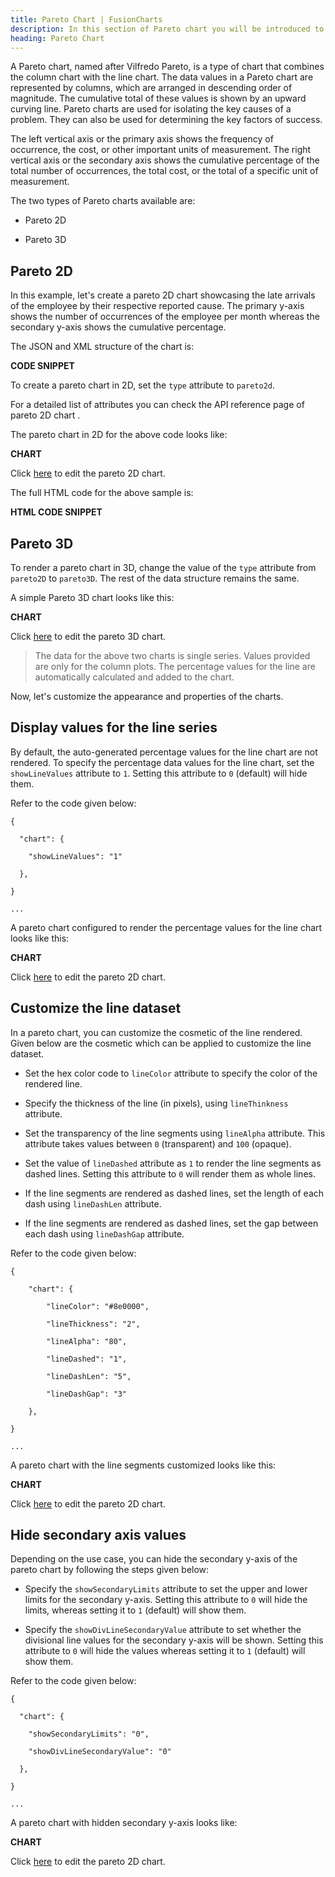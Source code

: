 ```yaml
---
title: Pareto Chart | FusionCharts
description: In this section of Pareto chart you will be introduced to the basics of the Pareto chart and how you can create a simple one.
heading: Pareto Chart
---
```


A Pareto chart, named after Vilfredo Pareto, is a type of chart that combines the column chart with the line chart. The data values in a Pareto chart are represented by columns, which are arranged in descending order of magnitude. The cumulative total of these values is shown by an upward curving line. Pareto charts are used for isolating the key causes of a problem. They can also be used for determining the key factors of success.

The left vertical axis or the primary axis shows the frequency of occurrence, the cost, or other important units of measurement. The right vertical axis or the secondary axis shows the cumulative percentage of the total number of occurrences, the total cost, or the total of a specific unit of measurement.

The two types of Pareto charts available are:

* Pareto 2D

* Pareto 3D

## Pareto 2D

In this example, let's create a pareto 2D chart showcasing the late arrivals of the employee by their respective reported cause. The primary y-axis shows the number of occurrences of the employee per month whereas the secondary y-axis shows the cumulative percentage.

The JSON and XML structure of the chart is:

**CODE SNIPPET**

To create a pareto chart in 2D, set the `type` attribute to `pareto2d`.

For a detailed list of attributes you can check the API reference page of pareto 2D chart .

The pareto chart in 2D for the above code looks like:

**CHART**

Click [here](http://jsfiddle.net/fusioncharts/Qc4Gp/) to edit the pareto 2D chart.

The full HTML code for the above sample is:

**HTML CODE SNIPPET**

## Pareto 3D

To render a pareto chart in 3D, change the value of the `type` attribute from `pareto2D` to `pareto3D`. The rest of the data structure remains the same.

A simple Pareto 3D chart looks like this:

**CHART**

Click [here](http://jsfiddle.net/fusioncharts/qEc4w/) to edit the pareto 3D chart.

> The data for the above two charts is single series. Values provided are only for the column plots. The percentage values for the line are automatically calculated and added to the chart.

Now, let's customize the appearance and properties of the charts. 

## Display values for the line series

By default, the auto-generated percentage values for the line chart are not rendered. To specify the percentage data values for the line chart, set the `showLineValues` attribute to `1`. Setting this attribute to `0` (default) will hide them.

Refer to the code given below:

```
{

  "chart": {

    "showLineValues": "1"

  },

}

...

```

A pareto chart configured to render the percentage values for the line chart looks like this:

**CHART**

Click [here](http://jsfiddle.net/fusioncharts/zr2mdz3t/) to edit the pareto 2D chart.

## Customize the line dataset

In a pareto chart, you can customize the cosmetic of the line rendered. Given below are the cosmetic which can be applied to customize the line dataset.

* Set the hex color code to `lineColor` attribute to specify the color of the rendered line.

* Specify the thickness of the line (in pixels), using `lineThinkness` attribute.

* Set the transparency of the line segments using `lineAlpha` attribute. This attribute takes values between `0` (transparent) and `100` (opaque).

* Set the value of `lineDashed` attribute as `1` to render the line segments as dashed lines. Setting this attribute to `0` will render them as whole lines.

* If the line segments are rendered as dashed lines, set the length of each dash using `lineDashLen` attribute.

* If the line segments are rendered as dashed lines, set the gap between each dash using `lineDashGap` attribute.

Refer to the code given below:

```
{

    "chart": {

        "lineColor": "#8e0000",

        "lineThickness": "2",

        "lineAlpha": "80",

        "lineDashed": "1",

        "lineDashLen": "5",

        "lineDashGap": "3"

    },

}

...

```

A pareto chart with the line segments customized looks like this:

**CHART**

Click [here](http://jsfiddle.net/fusioncharts/nmf6af24/) to edit the pareto 2D chart.

## Hide secondary axis values

Depending on the use case, you can hide the secondary y-axis of the pareto chart by following the steps given below:

* Specify the `showSecondaryLimits` attribute to set the upper and lower limits for the secondary y-axis. Setting this attribute to `0` will hide the limits, whereas setting it to `1` (default) will show them.

* Specify the `showDivLineSecondaryValue` attribute to set whether the divisional line values for the secondary y-axis will be shown. Setting this attribute to `0` will hide the values whereas setting it to `1` (default) will show them.

Refer to the code given below:

```
{

  "chart": {

    "showSecondaryLimits": "0",

    "showDivLineSecondaryValue": "0"

  },

}

...

```

A pareto chart with hidden secondary y-axis looks like:

**CHART**

Click [here](http://jsfiddle.net/fusioncharts/zm25ufqu/) to edit the pareto 2D chart.